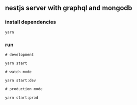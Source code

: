 ## nestjs server with graphql and mongodb

### install dependencies

```
yarn
```

### run

```
# development

yarn start

# watch mode

yarn start:dev

# production mode

yarn start:prod
```
